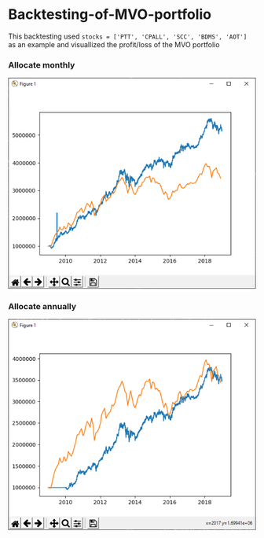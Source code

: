 # Backtesting-of-MVO-portfolio

This backtesting used `stocks = ['PTT', 'CPALL', 'SCC', 'BDMS', 'AOT']` as an example
and visuallized the profit/loss of the MVO portfolio

### Allocate monthly
![](https://github.com/tongplw/Backtesting-of-MVO-portfolio/blob/master/pic/monthly.png)

### Allocate annually
![](https://github.com/tongplw/Backtesting-of-MVO-portfolio/blob/master/pic/annually.png)
